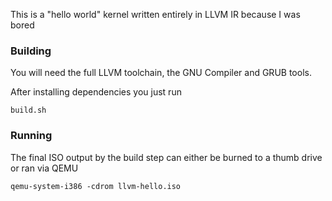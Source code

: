 This is a "hello world" kernel written entirely in LLVM IR because I was bored

### Building

You will need the full LLVM toolchain, the GNU Compiler and GRUB tools.

After installing dependencies you just run

```
build.sh
```

### Running

The final ISO output by the build step can either be burned to a thumb drive or ran via QEMU

```shell
qemu-system-i386 -cdrom llvm-hello.iso
```